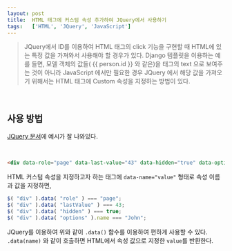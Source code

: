 ```yaml
---
layout: post
title:  HTML 태그에 커스텀 속성 추가하여 JQuery에서 사용하기
tags:   ['HTML', 'JQuery', 'JavaScript']
---
```


> JQuery에서 ID를 이용하여 HTML 태그의 click 기능을 구현할 때 HTML에 있는 특정 값을 가져와서 사용해야 할 경우가 있다. Django 템플릿을 이용하는 예를 들면, 모델 객체의 값들( {{ person.id }} 와 같은)을 태그의 text 으로 보여주는 것이 아니라 JavaScript 에서만 필요한 경우 JQuery 에서 해당 값을 가져오기 위해서는 HTML 태그에 Custom 속성을 지정하는 방법이 있다.  

<br/>  

## 사용 방법  

[JQuery 문서](http://api.jquery.com/data/)에 예시가 잘 나와있다.  

<br/>  

```html
<div data-role="page" data-last-value="43" data-hidden="true" data-options='{"name":"John"}'></div>
```    

HTML 커스텀 속성을 지정하고자 하는 태그에 `data-name="value"` 형태로 속성 이름과 값을 지정하면,   

```javascript
$( "div" ).data( "role" ) === "page";
$( "div" ).data( "lastValue" ) === 43;
$( "div" ).data( "hidden" ) === true;
$( "div" ).data( "options" ).name === "John";
```  

JQuery를 이용하여 위와 같이 `.data()` 함수를 이용하여 편하게 사용할 수 있다.   
`.data(name)` 와 같이 호출하면 HTML에서 속성 값으로 지정한 `value`를 반환한다.  
